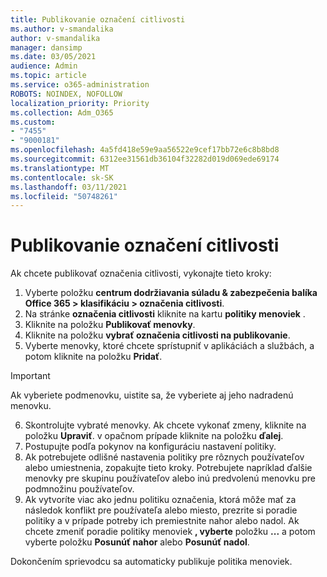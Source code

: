 ```yaml
---
title: Publikovanie označení citlivosti
ms.author: v-smandalika
author: v-smandalika
manager: dansimp
ms.date: 03/05/2021
audience: Admin
ms.topic: article
ms.service: o365-administration
ROBOTS: NOINDEX, NOFOLLOW
localization_priority: Priority
ms.collection: Adm_O365
ms.custom:
- "7455"
- "9000181"
ms.openlocfilehash: 4a5fd418e59e9aa56522e9cef17bb72e6c8b8bd8
ms.sourcegitcommit: 6312ee31561db36104f32282d019d069ede69174
ms.translationtype: MT
ms.contentlocale: sk-SK
ms.lasthandoff: 03/11/2021
ms.locfileid: "50748261"
---
```

# <a name="publish-sensitivity-labels"></a>Publikovanie označení citlivosti

Ak chcete publikovať označenia citlivosti, vykonajte tieto kroky:

1. Vyberte položku **centrum dodržiavania súladu & zabezpečenia balíka Office 365 > klasifikáciu > označenia citlivosti**.
2. Na stránke **označenia citlivosti** kliknite na kartu **politiky menoviek** .
3. Kliknite na položku **Publikovať menovky**.
4. Kliknite na položku **vybrať označenia citlivosti na publikovanie**. 
5. Vyberte menovky, ktoré chcete sprístupniť v aplikáciách a službách, a potom kliknite na položku **Pridať**.
> [!IMPORTANT]
> Ak vyberiete podmenovku, uistite sa, že vyberiete aj jeho nadradenú menovku.
6. Skontrolujte vybraté menovky. Ak chcete vykonať zmeny, kliknite na položku **Upraviť**. v opačnom prípade kliknite na položku **ďalej**.
7. Postupujte podľa pokynov na konfiguráciu nastavení politiky.
8. Ak potrebujete odlišné nastavenia politiky pre rôznych používateľov alebo umiestnenia, zopakujte tieto kroky. Potrebujete napríklad ďalšie menovky pre skupinu používateľov alebo inú predvolenú menovku pre podmnožinu používateľov.
9. Ak vytvoríte viac ako jednu politiku označenia, ktorá môže mať za následok konflikt pre používateľa alebo miesto, prezrite si poradie politiky a v prípade potreby ich premiestnite nahor alebo nadol. Ak chcete zmeniť poradie politiky menoviek **, vyberte** položku **...** a potom vyberte položku **Posunúť nahor** alebo **Posunúť nadol**.

Dokončením sprievodcu sa automaticky publikuje politika menoviek.

